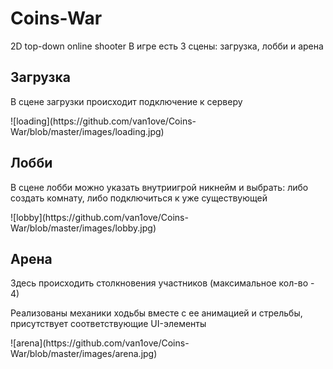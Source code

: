 # Coins-War
2D top-down online shooter
В игре есть 3 сцены: загрузка, лобби и арена

<h2>Загрузка</h2>
<p>В сцене загрузки происходит подключение к серверу</p>
![loading](https://github.com/van1ove/Coins-War/blob/master/images/loading.jpg)

<h2>Лобби</h2>
<p>В сцене лобби можно указать внутриигрой никнейм и выбрать: либо создать комнату, либо подключиться к уже существующей</p>
![lobby](https://github.com/van1ove/Coins-War/blob/master/images/lobby.jpg)

<h2>Арена</h2>
<p>Здесь происходить столкновения участников (максимальное кол-во - 4)</p>
<p>Реализованы механики ходьбы вместе с ее анимацией и стрельбы, присутствует соответствующие UI-элементы</p>
![arena](https://github.com/van1ove/Coins-War/blob/master/images/arena.jpg)

